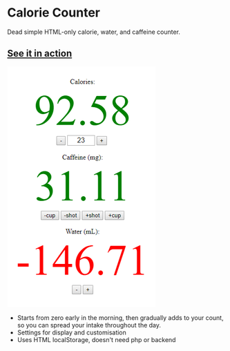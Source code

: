 # Calorie Counter
Dead simple HTML-only calorie, water, and caffeine counter.

## [See it in action](http://freddyouellette.com/health)

![Health Counter](https://github.com/freddyouellette/calorie-counter/raw/master/screenshot.png)

* Starts from zero early in the morning, then gradually adds to your count, so you can spread your intake throughout the day.
* Settings for display and customisation
* Uses HTML localStorage, doesn't need php or backend